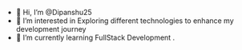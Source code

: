 - 👋 Hi, I’m @Dipanshu25
- 👀 I’m interested in Exploring different technologies to enhance my development journey
- 🌱 I’m currently learning FullStack Development
.

<!---
Dipanshu25/Dipanshu25 is a ✨ special ✨ repository because its `README.md` (this file) appears on your GitHub profile.
You can click the Preview link to take a look at your changes.
--->
